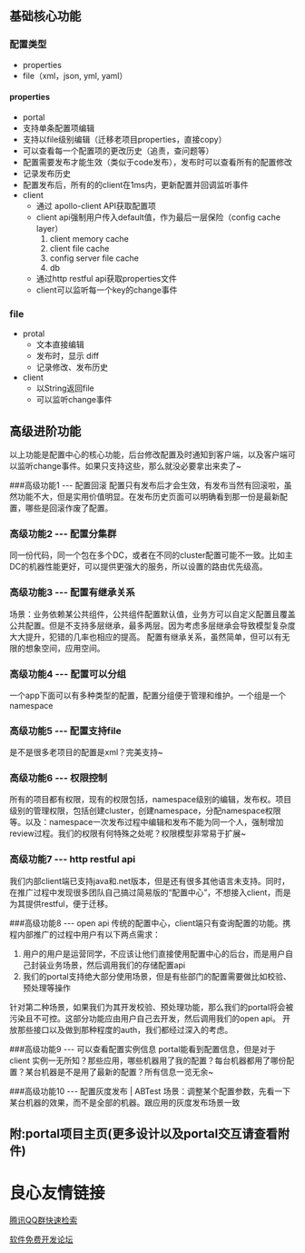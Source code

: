 ## 基础核心功能
  ### 配置类型
  * properties
  * file（xml，json, yml, yaml）

#### properties
* portal
 * 支持单条配置项编辑
 * 支持以file级别编辑（迁移老项目properties，直接copy）
 * 可以查看每一个配置项的更改历史（追责，查问题等）
 * 配置需要发布才能生效（类似于code发布），发布时可以查看所有的配置修改
 * 记录发布历史
 * 配置发布后，所有的的client在1ms内，更新配置并回调监听事件
* client
  * 通过 apollo-client API获取配置项
  * client api强制用户传入default值，作为最后一层保险（config cache layer）
    1. client memory cache
    2. client file cache
    3. config server file cache
    4. db
  * 通过http restful api获取properties文件
  * client可以监听每一个key的change事件

### file
* protal
  * 文本直接编辑
  * 发布时，显示 diff
  * 记录修改、发布历史
* client
  *  以String返回file
  *  可以监听change事件

## 高级进阶功能
以上功能是配置中心的核心功能，后台修改配置及时通知到客户端，以及客户端可以监听change事件。如果只支持这些，那么就没必要拿出来卖了~

###高级功能1 --- 配置回滚
配置只有发布后才会生效，有发布当然有回滚啦，虽然功能不大，但是实用价值明显。在发布历史页面可以明确看到那一份是最新配置，哪些是回滚作废了配置。
### 高级功能2 --- 配置分集群
同一份代码，同一个包在多个DC，或者在不同的cluster配置可能不一致。比如主DC的机器性能更好，可以提供更强大的服务，所以设置的路由优先级高。

### 高级功能3 --- 配置有继承关系
场景：业务依赖某公共组件，公共组件配置默认值，业务方可以自定义配置且覆盖公共配置。但是不支持多层继承，最多两层。因为考虑多层继承会导致模型复杂度大大提升，犯错的几率也相应的提高。
配置有继承关系，虽然简单，但可以有无限的想象空间，应用空间。

### 高级功能4 --- 配置可以分组
一个app下面可以有多种类型的配置，配置分组便于管理和维护。一个组是一个namespace

### 高级功能5 --- 配置支持file
是不是很多老项目的配置是xml？完美支持~

### 高级功能6 --- 权限控制
所有的项目都有权限，现有的权限包括，namespace级别的编辑，发布权。项目级别的管理权限，包括创建cluster，创建namespace，分配namespace权限等。以及：namespace一次发布过程中编辑和发布不能为同一个人，强制增加review过程。我们的权限有何特殊之处呢？权限模型非常易于扩展~

### 高级功能7 --- http restful api
我们内部client端已支持java和.net版本，但是还有很多其他语言未支持。同时，在推广过程中发现很多团队自己搞过简易版的“配置中心”，不想接入client，而是为其提供restful，便于迁移。

###高级功能8 --- open api
传统的配置中心，client端只有查询配置的功能。携程内部推广的过程中用户有以下两点需求：
  1. 用户的用户是运营同学，不应该让他们直接使用配置中心的后台，而是用户自己封装业务场景，然后调用我们的存储配置api
  2. 我们的portal支持绝大部分使用场景，但是有些部门的配置需要做比如校验、预处理等操作

针对第二种场景，如果我们为其开发校验、预处理功能，那么我们的portal将会被污染且不可控。这部分功能应由用户自己去开发，然后调用我们的open api。
开放那些接口以及做到那种程度的auth，我们都经过深入的考虑。

###高级功能9 --- 可以查看配置实例信息
portal能看到配置信息，但是对于client 实例一无所知？那些应用，哪些机器用了我的配置？每台机器都用了哪份配置？某台机器是不是用了最新的配置？所有信息一览无余~

###高级功能10 --- 配置灰度发布 | ABTest
场景：调整某个配置参数，先看一下某台机器的效果，而不是全部的机器。跟应用的灰度发布场景一致


## 附:portal项目主页(更多设计以及portal交互请查看附件)

 


 # 良心友情链接

[腾讯QQ群快速检索](http://u.720life.cn/s/8cf73f7c)

[软件免费开发论坛](http://u.720life.cn/s/bbb01dc0)